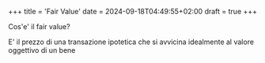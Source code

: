 +++
title = 'Fair Value'
date = 2024-09-18T04:49:55+02:00
draft = true
+++

Cos'e' il fair value?

E' il prezzo di una transazione ipotetica che si avvicina idealmente al valore oggettivo di un bene
